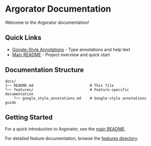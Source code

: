 # Argorator Documentation

Welcome to the Argorator documentation!

## Quick Links

- [Google-Style Annotations](features/google_style_annotations.md) - Type annotations and help text
- [Main README](../README.md) - Project overview and quick start

## Documentation Structure

```
docs/
├── README.md                          # This file
└── features/                          # Feature-specific documentation
    └── google_style_annotations.md    # Google-style annotations guide
```

## Getting Started

For a quick introduction to Argorator, see the [main README](../README.md).

For detailed feature documentation, browse the [features directory](features/).